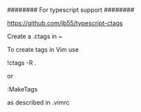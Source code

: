 ######## For typescript support ########

https://github.com/jb55/typescript-ctags

Create a .ctags in ~

To create tags in Vim use 

!ctags -R .

or

:MakeTags 

as described in .vimrc
